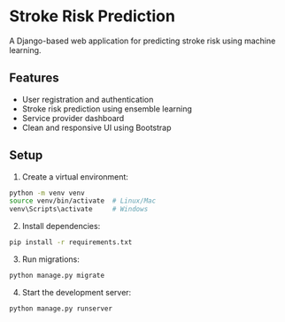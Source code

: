 # Stroke Risk Prediction

A Django-based web application for predicting stroke risk using machine learning.

## Features
- User registration and authentication
- Stroke risk prediction using ensemble learning
- Service provider dashboard
- Clean and responsive UI using Bootstrap

## Setup
1. Create a virtual environment:
```bash
python -m venv venv
source venv/bin/activate  # Linux/Mac
venv\Scripts\activate     # Windows
```

2. Install dependencies:
```bash
pip install -r requirements.txt
```

3. Run migrations:
```bash
python manage.py migrate
```

4. Start the development server:
```bash
python manage.py runserver
```
